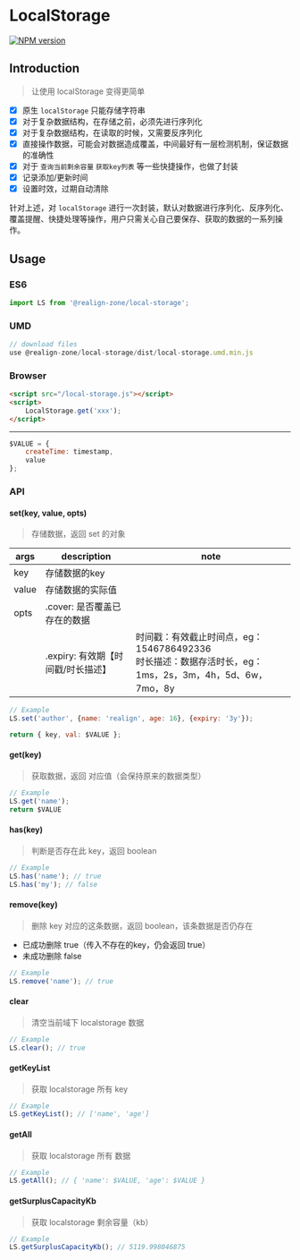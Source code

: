 # LocalStorage

[![NPM version][npm-image]][npm-url]

[npm-url]: https://www.npmjs.com/package/@realign-zone/local-storage
[npm-image]: https://img.shields.io/npm/v/@realign-zone/local-storage.svg?style=for-the-badge

## Introduction

> 让使用 localStorage 变得更简单

* [x] 原生 `localStorage` 只能存储字符串
* [x] 对于复杂数据结构，在存储之前，必须先进行序列化
* [x] 对于复杂数据结构，在读取的时候，又需要反序列化
* [x] 直接操作数据，可能会对数据造成覆盖，中间最好有一层检测机制，保证数据的准确性
* [x] 对于 `查询当前剩余容量` `获取key列表` 等一些快捷操作，也做了封装
* [x] 记录添加/更新时间
* [x] 设置时效，过期自动清除

针对上述，对 `localStorage` 进行一次封装，默认对数据进行序列化、反序列化、覆盖提醒、快捷处理等操作，用户只需关心自己要保存、获取的数据的一系列操作。

## Usage

### ES6

```js
import LS from '@realign-zone/local-storage';
```

### UMD

```js
// download files
use @realign-zone/local-storage/dist/local-storage.umd.min.js
```

### Browser

```html
<script src="/local-storage.js"></script>
<script>
    LocalStorage.get('xxx');
</script>
```

***

```js
$VALUE = {
    createTime: timestamp,
    value
};
```

### API

#### set(key, value, opts)

> 存储数据，返回 set 的对象


| args | description | note |
| --- | --- | --- |
| key | 存储数据的key |  |
| value | 存储数据的实际值 |  |
| opts | .cover: 是否覆盖已存在的数据 |  |
|  | .expiry: 有效期【时间戳/时长描述】 | 时间戳：有效截止时间点，eg：1546786492336<br>时长描述：数据存活时长，eg：1ms，2s，3m，4h，5d、6w，7mo，8y |

```js
// Example
LS.set('author', {name: 'realign', age: 16}, {expiry: '3y'});

return { key, val: $VALUE };
```

#### get(key)

> 获取数据，返回 对应值（会保持原来的数据类型）

```js
// Example
LS.get('name');
return $VALUE
```

#### has(key)

> 判断是否存在此 key，返回 boolean

```js
// Example
LS.has('name'); // true
LS.has('my'); // false
```

#### remove(key)

> 删除 key 对应的这条数据，返回 boolean，该条数据是否仍存在

* 已成功删除 true（传入不存在的key，仍会返回 true）
* 未成功删除 false

```js
// Example
LS.remove('name'); // true
```

#### clear

> 清空当前域下 localstorage 数据

```js
// Example
LS.clear(); // true
```

#### getKeyList

> 获取 localstorage 所有 key

```js
// Example
LS.getKeyList(); // ['name', 'age']
```

#### getAll

> 获取 localstorage 所有 数据

```js
// Example
LS.getAll(); // { 'name': $VALUE, 'age': $VALUE }
```

#### getSurplusCapacityKb

> 获取 localstorage 剩余容量（kb）

```js
// Example
LS.getSurplusCapacityKb(); // 5119.998046875
```